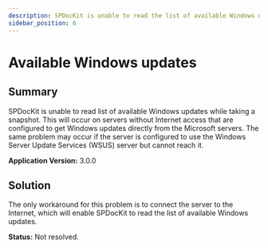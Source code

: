```yaml
---
description: SPDocKit is unable to read the list of available Windows updates from your servers.
sidebar_position: 6
---
```


# Available Windows updates

## **Summary**

SPDocKit is unable to read list of available Windows updates while taking a snapshot. This will occur on servers without Internet access that are configured to get Windows updates directly from the Microsoft servers. The same problem may occur if the server is configured to use the Windows Server Update Services (WSUS) server but cannot reach it.

**Application Version:** 3.0.0

## **Solution**

The only workaround for this problem is to connect the server to the Internet, which will enable SPDocKit to read the list of available Windows updates.

**Status:** Not resolved.

